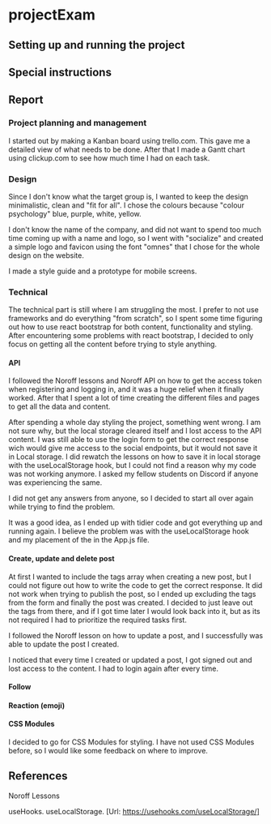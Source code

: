 # projectExam
 
## Setting up and running the project

## Special instructions

## Report
### Project planning and management
I started out by making a Kanban board using trello.com. This gave me a detailed view of what needs to be done. After that I made a Gantt chart using clickup.com to see how much time I had on each task.
### Design
Since I don't know what the target group is, I wanted to keep the design minimalistic, clean and "fit for all". I chose the colours because "colour psychology" blue, purple, white, yellow.

I don't know the name of the company, and did not want to spend too much time coming up with a name and logo, so I went with "socialize" and created a simple logo and favicon using the font "omnes" that I chose for the whole design on the website.

I made a style guide and a prototype for mobile screens.

### Technical
The technical part is still where I am struggling the most. I prefer to not use frameworks and do everything "from scratch", so I spent some time figuring out how to use react bootstrap for both content, functionality and styling. After encountering some problems with react bootstrap, I decided to only focus on getting all the content before trying to style anything.

#### API
I followed the Noroff lessons and Noroff API on how to get the access token when registering and logging in, and it was a huge relief when it finally worked. After that I spent a lot of time creating the different files and pages to get all the data and content.

After spending a whole day styling the project, something went wrong. I am not sure why, but the local storage cleared itself and I lost access to the API content. I was still able to use the login form to get the correct response wich would give me access to the social endpoints, but it would not save it in Local storage. I did rewatch the lessons on how to save it in local storage with the useLocalStorage hook, but I could not find a reason why my code was not working anymore. I asked my fellow students on Discord if anyone was experiencing the same. 

I did not get any answers from anyone, so I decided to start all over again while trying to find the problem.

It was a good idea, as I ended up with tidier code and got everything up and running again. I believe the problem was with the useLocalStorage hook and my placement of the <Authprovider> in the App.js file.

#### Create, update and delete post
At first I wanted to include the tags array when creating a new post, but I could not figure out how to write the code to get the correct response. It did not work when trying to publish the post, so I ended up excluding the tags from the form and finally the post was created. I decided to just leave out the tags from there, and if I got time later I would look back into it, but as its not required I had to prioritize the required tasks first.

I followed the Noroff lesson on how to update a post, and I successfully was able to update the post I created. 

I noticed that every time I created or updated a post, I got signed out and lost access to the content. I had to login again after every time.

#### Follow

#### Reaction (emoji)

#### CSS Modules
I decided to go for CSS Modules for styling. I have not used CSS Modules before, so I would like some feedback on where to improve.


## References
Noroff Lessons

useHooks. useLocalStorage. [Url: https://usehooks.com/useLocalStorage/]